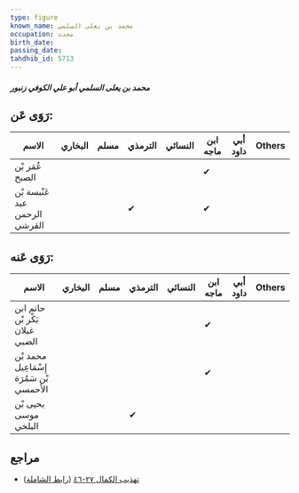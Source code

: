 ```yaml
---
type: figure
known_name: محمد بن يعلى السلمي
occupation: محدث
birth_date:
passing_date:
tahdhib_id: 5713
---
```

##### محمد بن يعلى السلمي أبو علي الكوفي زنبور

## رَوَى عَن:
| الاسم                         | البخاري | مسلم | الترمذي | النسائي | ابن ماجه | أبي داود | Others |
| ----------------------------- | ------- | ---- | ------- | ------- | -------- | -------- | ------ |
| عُمَر بْن الصبح               |         |      |         |         | ✔        |          |        |
| عَنْبسة بْن عبد الرحمن القرشي |         |      | ✔       |         | ✔        |          |        |
## رَوَى عَنه:
| الاسم                                    | البخاري | مسلم | الترمذي | النسائي | ابن ماجه | أبي داود | Others |
| ---------------------------------------- | ------- | ---- | ------- | ------- | -------- | -------- | ------ |
| حاتم ابن بَكْر بْن غيلان الضبي           |         |      |         |         | ✔        |          |        |
| محمد بْن إِسْمَاعِيل بْن سَمُرَة الأحمسي |         |      |         |         | ✔        |          |        |
| يحيى بْن موسى البلخي                     |         |      | ✔       |         |          |          |        |
## مراجع
- [تهذيب الكمال ٢٧-٤٦](obsidian://open?vault=Tahdhib-al-Kamal&file=Figures/٥٧١٣-محمد%20بن%20يعلى%20السلمي%20أبو%20علي%20الكوفي%20زنبور) ([رابط الشاملة](https://shamela.ws/book/3722/14435))